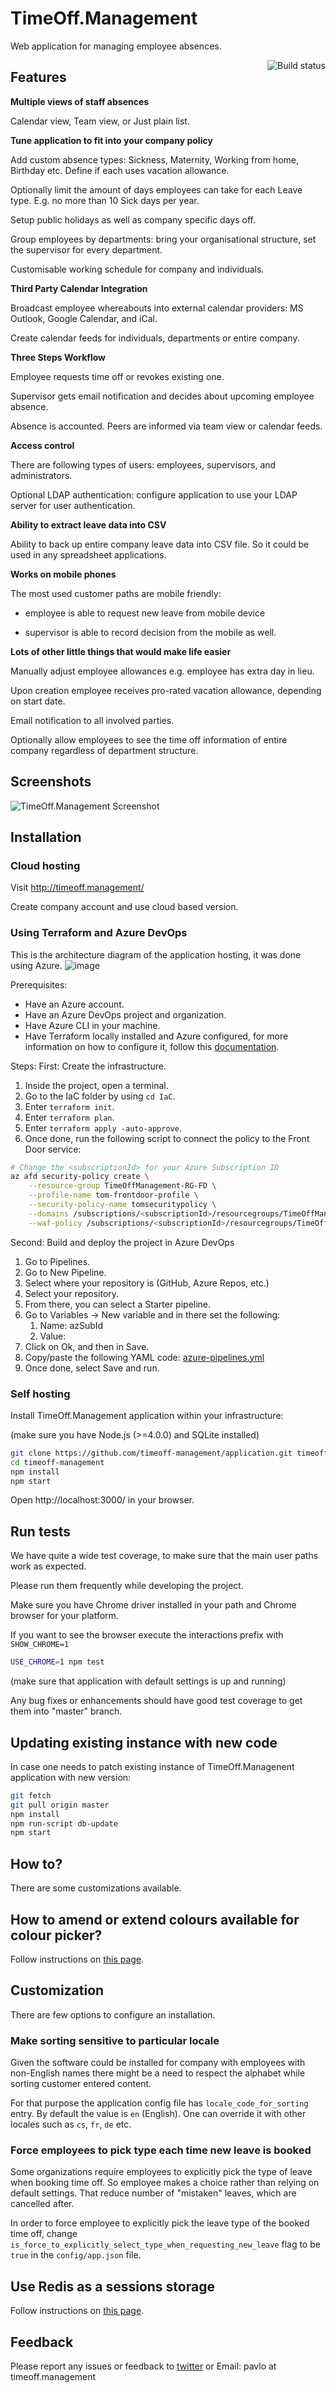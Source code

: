 
# TimeOff.Management

Web application for managing employee absences.

<a href="https://travis-ci.org/timeoff-management/timeoff-management-application"><img align="right" src="https://travis-ci.org/timeoff-management/timeoff-management-application.svg?branch=master" alt="Build status" /></a>

## Features

**Multiple views of staff absences**

Calendar view, Team view, or Just plain list.

**Tune application to fit into your company policy**

Add custom absence types: Sickness, Maternity, Working from home, Birthday etc. Define if each uses vacation allowance.

Optionally limit the amount of days employees can take for each Leave type. E.g. no more than 10 Sick days per year.

Setup public holidays as well as company specific days off.

Group employees by departments: bring your organisational structure, set the supervisor for every department.

Customisable working schedule for company and individuals.

**Third Party Calendar Integration**

Broadcast employee whereabouts into external calendar providers: MS Outlook, Google Calendar, and iCal.

Create calendar feeds for individuals, departments or entire company.

**Three Steps Workflow**

Employee requests time off or revokes existing one.

Supervisor gets email notification and decides about upcoming employee absence.

Absence is accounted. Peers are informed via team view or calendar feeds.

**Access control**

There are following types of users: employees, supervisors, and administrators.

Optional LDAP authentication: configure application to use your LDAP server for user authentication.

**Ability to extract leave data into CSV**

Ability to back up entire company leave data into CSV file. So it could be used in any spreadsheet applications.

**Works on mobile phones**

The most used customer paths are mobile friendly:

* employee is able to request new leave from mobile device

* supervisor is able to record decision from the mobile as well.

**Lots of other little things that would make life easier**

Manually adjust employee allowances
e.g. employee has extra day in lieu.

Upon creation employee receives pro-rated vacation allowance, depending on start date.

Email notification to all involved parties.

Optionally allow employees to see the time off information of entire company regardless of department structure.

## Screenshots

![TimeOff.Management Screenshot](https://raw.githubusercontent.com/timeoff-management/application/master/public/img/readme_screenshot.png)

## Installation

### Cloud hosting

Visit http://timeoff.management/

Create company account and use cloud based version.

### Using Terraform and Azure DevOps

This is the architecture diagram of the application hosting, it was done using Azure.
![image](https://user-images.githubusercontent.com/27838418/230555481-7b5c6ea3-ad6b-460d-9ca9-cf6ce283a2ae.png)

Prerequisites:
- Have an Azure account.
- Have an Azure DevOps project and organization.
- Have Azure CLI in your machine.
- Have Terraform locally installed and Azure configured, for more information on how to configure it, follow this [documentation](https://developer.hashicorp.com/terraform/tutorials/azure-get-started/azure-build#authenticate-using-the-azure-cli).

Steps:
First: Create the infrastructure.
1. Inside the project, open a terminal.
2. Go to the IaC folder by using ```cd IaC```.
3. Enter ```terraform init```.
4. Enter ```terraform plan```.
5. Enter ```terraform apply -auto-approve```.
6. Once done, run the following script to connect the policy to the Front Door service:
```bash
# Change the <subscriptionId> for your Azure Subscription ID
az afd security-policy create \
    --resource-group TimeOffManagement-RG-FD \
    --profile-name tom-frontdoor-profile \
    --security-policy-name tomsecuritypolicy \
    --domains /subscriptions/<subscriptionId>/resourcegroups/TimeOffManagement-RG-FD/providers/Microsoft.Cdn/profiles/tom-frontdoor-profile/afdEndpoints/tom-frontdoor-endpoint \
    --waf-policy /subscriptions/<subscriptionId>/resourcegroups/TimeOffManagement-RG-FD/providers/Microsoft.Network/frontdoorwebapplicationfirewallpolicies/tomfdfirewallpolicy
```

Second: Build and deploy the project in Azure DevOps
1. Go to Pipelines.
2. Go to New Pipeline.
3. Select where your repository is (GitHub, Azure Repos, etc.)
4. Select your repository.
5. From there, you can select a Starter pipeline.
6. Go to Variables -> New variable and in there set the following:
    1. Name: azSubId
    2. Value: <your subscription id>
7. Click on Ok, and then in Save.
8. Copy/paste the following YAML code: [azure-pipelines.yml](https://github.com/aleguerrero/timeoff-management-application/blob/2a8897d61963d8bfb3d71a1ac850b03751f1e042/azure-pipelines.yml)
9. Once done, select Save and run.


### Self hosting

Install TimeOff.Management application within your infrastructure:

(make sure you have Node.js (>=4.0.0) and SQLite installed)

```bash
git clone https://github.com/timeoff-management/application.git timeoff-management
cd timeoff-management
npm install
npm start
```
Open http://localhost:3000/ in your browser.

## Run tests

We have quite a wide test coverage, to make sure that the main user paths work as expected.

Please run them frequently while developing the project.

Make sure you have Chrome driver installed in your path and Chrome browser for your platform.

If you want to see the browser execute the interactions prefix with `SHOW_CHROME=1`

```bash
USE_CHROME=1 npm test
```

(make sure that application with default settings is up and running)

Any bug fixes or enhancements should have good test coverage to get them into "master" branch.

## Updating existing instance with new code

In case one needs to patch existing instance of TimeOff.Managenent application with new version:

```bash
git fetch
git pull origin master
npm install
npm run-script db-update
npm start
```

## How to?

There are some customizations available.

## How to amend or extend colours available for colour picker?
Follow instructions on [this page](docs/extend_colors_for_leave_type.md).

## Customization

There are few options to configure an installation.

### Make sorting sensitive to particular locale

Given the software could be installed for company with employees with non-English names there might be a need to
respect the alphabet while sorting customer entered content.

For that purpose the application config file has `locale_code_for_sorting` entry.
By default the value is `en` (English). One can override it with other locales such as `cs`, `fr`, `de` etc.

### Force employees to pick type each time new leave is booked

Some organizations require employees to explicitly pick the type of leave when booking time off. So employee makes a choice rather than relying on default settings.
That reduce number of "mistaken" leaves, which are cancelled after.

In order to force employee to explicitly pick the leave type of the booked time off, change `is_force_to_explicitly_select_type_when_requesting_new_leave`
flag to be `true` in the `config/app.json` file.

## Use Redis as a sessions storage

Follow instructions on [this page](docs/SessionStoreInRedis.md).

## Feedback

Please report any issues or feedback to <a href="https://twitter.com/FreeTimeOffApp">twitter</a> or Email: pavlo at timeoff.management

